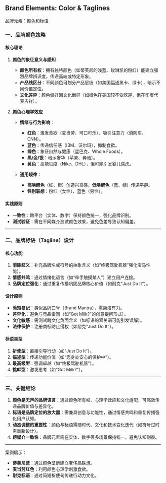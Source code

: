 ## Brand Elements: Color & Taglines

品牌元素：颜色和标语

### 一、品牌颜色策略
#### 核心理论
1. **颜色的象征意义与感知**
   - **颜色所有权**：拥有独特颜色（如蒂芙尼的浅蓝、玫琳凯的粉红）能建立强烈品牌辨识度，传递高端或特定形象。
   - **产品线区分**：不同颜色可划分产品层级（如美国运通黑卡、绿卡），暗示不同价值定位。
   - **文化差异**：颜色偏好因文化而异（如橙色在美国较不受欢迎，但在印度代表吉祥）。

2. **颜色心理学效应**
   - **情绪与行为影响**：
     - **红色**：激发食欲（麦当劳、可口可乐）、吸引注意力（消防车、CNN）。
     - **蓝色**：传递信任感（IBM、沃尔玛），抑制食欲。
     - **绿色**：象征自然与健康（星巴克、Whole Foods）。
     - **黑/金/银**：暗示奢华（苹果、奔驰）。
     - **黄色**：高能见度（Nike、DHL），但可能引发婴儿焦虑。

   - **通用规律**：
     - **高唤醒色**（红、橙）创造兴奋感，**低唤醒色**（蓝、绿）传递平静。
     - **性别联想**：粉红（女性）、蓝色（男性）。

#### 实践原则
- **一致性**：跨平台（实体、数字）保持颜色统一，强化品牌识别。
- **测试验证**：需在不同媒介测试颜色效果，避免色差导致认知偏差。

---

### 二、品牌标语（Tagline）设计
#### **核心功能**
1. **消除歧义**：补充品牌名或符号的抽象含义（如“终极驾驶机器”强化宝马性能）。
2. **情感共鸣**：通过情绪化语言（如“伸手触摸某人”）建立用户连接。
3. **品牌定位强化**：通过重复传播巩固品牌核心价值（如耐克“Just Do It”）。

#### 设计原则
- **简短易记**：类似品牌口号（Brand Mantra），需简洁有力。
- **差异化**：避免与竞品雷同（如“Got Milk?”的创意提问形式）。
- **文化敏感**：需测试跨文化负面含义（如标语的双关语可能引发误解）。
- **法律保护**：注册商标防止侵权（如耐克“Just Do It”）。

#### 标语类型
1. **祈使型**：直接引导行动（如“Just Do It”）。
2. **描述型**：传递功能价值（如“您身处安心的保护中”）。
3. **最高级型**：强调卓越（如“终极驾驶机器”）。
4. **挑衅型**：激发思考（如“Got Milk?”）。

---

### 三、关键结论
1. **颜色是无声的品牌语言**：通过颜色所有权、心理学效应和文化适配，可高效传递品牌价值与差异化。
2. **标语是品牌定位的放大器**：需兼具创意与功能性，通过情感共鸣和重复传播强化用户认知。
3. **动态调整的重要性**：颜色与标语需随时代、文化和技术变化迭代（如符号过时需重新设计）。
4. **跨媒介一致性**：品牌元素需在实体、数字等多场景保持统一，避免认知割裂。

---

案例启示：
- **蒂芙尼蓝**：通过颜色垄断建立奢侈品联想。
- **麦当劳红色**：利用颜色心理学刺激食欲。
- **耐克标语**：通过简短祈使句传递行动力文化。